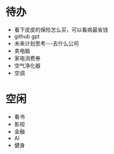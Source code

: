 

# 待办

+ 看下皮皮的保险怎么买，可以看病最省钱
+ github gpt
+ 未来计划思考---去什么公司
+ 卖电脑
+ 家电消费券
+ 空气净化器
+ 空调

# 空闲

+ 看书
+ 影视
+ 金融
+ AI
+ 健身

